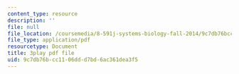 ```yaml
---
content_type: resource
description: ''
file: null
file_location: /coursemedia/8-591j-systems-biology-fall-2014/9c7db76bcc1106ddd7bd6ac361dea3f5_9yGxpWVWYDY.pdf
file_type: application/pdf
resourcetype: Document
title: 3play pdf file
uid: 9c7db76b-cc11-06dd-d7bd-6ac361dea3f5
---
```

